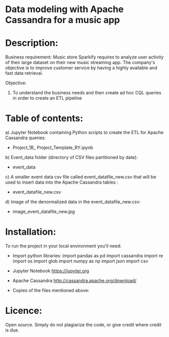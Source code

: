 # Data modeling with Apache Cassandra for a music app

# Description:
Business requirement:
Music store Sparkify requires to analyze user activity of their large dataset on their new music streaming app.
The company's objective is to improve customer service by having a highly available and fast data retrieval.

Objective:
1) To understand the business needs and then create ad hoc CQL queries in order to create an ETL pipeline

# Table of contents:
a) Jupyter Notebook containing Python scripts to create the ETL for Apache Cassandra queries:
- Project_1B_ Project_Template_RY.ipynb

b) Event_data folder (directory of CSV files partitioned by date):
- event_data

c) A smaller event data csv file called event_datafile_new.csv that will be used to insert data into the Apache Cassandra tables :
- event_datafile_new.csv

d) Image of the denormalized data in the event_datafile_new.csv:
- image_event_datafile_new.jpg

# Installation:
To run the project in your local environment you'll need:
- Import python libraries:
import pandas as pd
import cassandra
import re
import os
import glob
import numpy as np
import json
import csv

- Jupyter Notebook
https://jupyter.org

- Apache Cassandra
http://cassandra.apache.org/download/
  
- Copies of the files mentioned above:

# Licence:
Open source. Simply do not plagiarize the code, or give credit where credit is due. 

